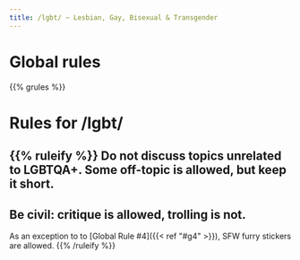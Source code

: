 ```yaml
---
title: /lgbt/ ~ Lesbian, Gay, Bisexual & Transgender
---
```


# Global rules

{{% grules %}}


# Rules for /lgbt/

{{% ruleify %}}
Do not discuss topics unrelated to LGBTQA+. Some off-topic is allowed, but keep it short.
-
Be civil: critique is allowed, trolling is not.
-
As an exception to to [Global Rule #4]({{< ref "#g4" >}}), SFW furry stickers are allowed.
{{% /ruleify %}}
